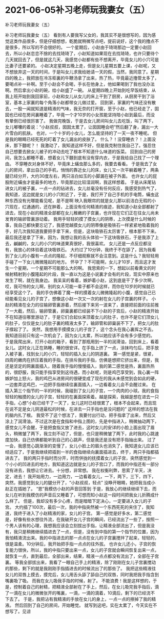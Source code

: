 # 2021-06-05补习老师玩我妻女（五）



补习老师玩我妻女（五）



补习老师玩我妻女（五） 看到有人要我写父女的，我其实不是很想写的，因为感觉这类作品很多，但是仔细想想，乾脆就稍微写点吧，提前说好，这个我的撸点不是很多，所以写的不会很好的。
一个星期后，小赵由于琦琦那边一定要小赵回去，所以小赵恋恋不捨的去找琦琦了，小赵知道如果现在去找琦琦，也许只要待个几天就回去了，但是就这几天，我感觉小赵都有些不想离开，毕竟女儿的小穴可是比妻子还要紧的。 小赵决定星期五晚上走，但是女儿星期五要上课，小赵呢，又不想放弃这一天的时间，于是叫女儿求我给她请一天的假，当然，我同意了。星期四的晚上，我把放在冷冻柜裏的牛鞭汤拿了出来，热了热，毕竟最近撸管太多了，要喝点补一补啊。至于小赵会不会喝，手长在他身上，他如果喝到了我也没办法啊。然后拿出小赵的碗，给小赵盛了一碗。 从星期四晚上开始到吃早饭结束，从我上班开始到我回家前，小赵和女儿从女儿的床上干到了厨房，从厨房干到了浴室，基本上家裏的每个角落小赵都带女儿做过爱。 回到家，家裏的气味还没有散去，一股一闻就知道是精液的气味，我无奈的打开窗，至于小赵，他已经走了，囡囡也已经在房间裏睡着了，毕竟一个才10岁的小女孩能坚持陪小赵到最后，而没有晕倒已经很厉害了。 我做完晚饭，于是去女儿房间叫女儿去吃饭，叫了两下，女儿嘟囔的着说：“小赵叔叔，囡囡太累了，让囡囡睡会吧”然后翻了身，漏出一大片雪白的肌肤。 也对，一个十岁的小女儿，怎么能坚持的了一天一夜不睡呢。 但是我的眼睛已经死死的盯着了女儿漏出的皮肤了。 什么？！没穿睡衣？！上面没床，那下麵呢？！ 我激动了，我知道这样不好，但是我克制住我自己了。强忍住自己想要去掀女儿被子的冲动去吃了根本不知道什么味道的饭菜。 回到自己的房间，我怎么都睡不着，想着女儿下麵到底有没有穿内衣，于是我给自己找了一个理由。 不穿睡衣对身体不好，毕竟床上蟎虫那么多的，我要去看看。 于是我去了女儿的房间，拿出自己的手机，悄悄的靠近女儿的床，女儿又一次平躺着睡了，两条腿已经分开，大约30度左右，两只洁白如玉的小脚漏在被子外面。 也许女儿的屁股附近蟎虫才是最多的地方，毕竟那边比较湿润啊，我这样想着。 于是从床尾钻进女儿的被子裏，一点一点的钻进去，女儿丝毫没有任何反应，我感受到热气了，我知道，这边就是女儿的小穴附近了，于是，我打开了自己手机的手电筒，蟎虫这种东西没有光哪能看见呢，是不是啊
映入我眼帘的就是女儿那以前洁白无瑕的小穴现在，红通通的，还在肿着，上面没有任何精液的痕迹，我知道小赵全部都射了进去，现在小赵的精液全部都在女儿稚嫩的子宫裏，也许现在它们正在往女儿尚未发育的输卵管裏游动着。 我用手轻轻的摸了摸女儿的阴蒂，上次摸是什么时候的事，我自己都快要忘记了，我感觉越摸女儿的阴蒂像是吸铁石一样紧紧地吸着我的手，好几次我知道我要把手拿下来，但是，这块吸铁石太厉害了，根本那不下来。 最后我还是拿了下来，因为，我想让我的舌头体验一下这块吸铁石，于是我添了上去，鹹鹹的，女儿的小穴的味道果真很好，我很喜欢。 女儿还是一点反应都没有，我放心的体验着这块吸铁石。 大约过了10分钟，我终于不在舔了，因为我看到了女儿的小腹有一点点的隆起，不仔细观察就不会注意到。这是什么？我轻轻用手碰了一下女儿微微隆起的地方。 怀孕了？不可能啊，女儿才10岁，而且这才发生一个星期，一个星期不可能那么大的啊。 我思索的一下，想起以前看黄文的时候射精射到小腹隆起的片段，我一直以为这是小说裏才会有的片段，现实中原来也发生了啊，就在我身边。 我呆呆的看着，嫉妒着小赵，这到底是干了多少次啊，哎，我可怜的女儿啊，别的女人可能一辈子都不会这样，而你在10岁的时候就已经享受这个了。 我的手仿佛着了魔一样的摸着女儿微微隆起的小腹，感觉自己已经能看见女儿的子宫了，想像这小赵一次又一次的射在女儿的子宫裏的样子。 小赵的精液在全力的往输卵管裏游着，然后接下来另一波来了，直接把前面的往前推了一大截，然后，输卵管裏，卵巢裏都已经装不下小赵的子宫后，小赵的精液开始不在知道往哪里游动了，于是它们合起伙来顶着女儿的肚子，也许不是它们顶女儿的肚子，仅仅是女儿的肚子裏的精液太多了，输卵管和卵巢装不下了，把女儿的肚子撑起了了。 突然，我想用手摸摸女儿的子宫了，这个念头在我心裏挥之不去。我知道目前只有这一次机会了，因为女儿太累，所以她应该不会有多少感觉的。 于是我爬出床，打开小赵的箱子，看到了那瓶用到一半的润滑油，回到床上，看着女儿。这时女儿正在熟睡，睡的很安详。在手指上挤了一点，涂抹均匀后，把手放入被子裏，找到女儿的小穴，轻轻的插入女儿的阴道裏。 第一感觉是紧，很紧，四周的嫩肉在挤压着我的手指，在排斥我的手指，仿佛是想把它挤出来，但是，我还是坚定的网裏面插入，随着我手指的慢慢插入，我的第二感觉是热，裏面热热的，很舒服，我只能手指享受到这待遇，而小赵呢，则是鸡巴享受到，我心裏一阵嫉妒加上怒火，我的鸡巴从进房间的很硬变成了现在的我从未感觉到会如此的硬，一边套弄这鸡巴，一边把手指继续往裏面插入，一边看着女儿会不会醒过来。 在插入第三个指节的一半的时候，我碰到了女儿的子宫，一个肉肉的小球。我的食指轻轻的触摸的女儿的子宫，轻轻的在裏面探索着。越是探索，我越是想在进去一只手指，心想“小赵已经干了一天了，女儿这时已经很累了，根本不会起来，而且现在说不定是女儿阴道最松的时候，在进去一只手指也是没问题的” 这样的想法在我的脑内扎了根。 我受不了这个想法了，我要付出行动，把手指拿了出来，然后又涂上了润滑油，不过这次是在食指和中指上图的，先是中指进入，稍微抽动两下，感觉女儿不会醒，于是把食指又放了进去，这时女儿的安详的小脸上面出现了眉头，稍微皱了两下，我立刻不动了，但是，也只是稍微皱了两下，此时我的心跳速度加快，自己仿佛都能听到自己的心跳声，但是我还是没有把手指抽出来。 过了一会，我感觉心跳渐渐的变慢了，女儿小脸上的眉头也消失了，我知道女儿应该已经适应了，于是我继续把插到一半的食指继续向裏面插进去，终于，两只手指都插进去了。 我的两只手指时而分开，时而併拢的抚摸着女儿的子宫，突然感觉到一个小小的凹进去的地方，我知道这边就是女儿的子宫口了，而我的中指还有一部分没有进去，我想让它进去。十分想，非常想。 我在权衡利弊，思索了半天，决定，进去！ 我开始用力，一边用力，一边看着女儿，一下，两下，三下，四下，突然，我感觉到女儿的腿分开了，“小赵叔叔，轻点” 没睁开眼睛，她把我当成小赵正在插她了。 “恩”我模仿小赵的声音回答到 于是，我放心的继续继续下去，而女儿在听到我模仿的声音后又睡着了，可想而知小赵这一段时间把我女儿折腾成什么样了。 但是，我却没有多少心疼，而是暗暗下定决心，一定要进入女儿的子宫。 大约插了100次，最后一次，我的中指突然被一个东西死死的夹住了，我知道，我终于进入了小赵精液的家，女儿的子宫。 第一感觉是好多水，第二感觉是，好像有些水想往外流，在我破开女儿子宫的瞬间，已经流出了一些了，按照一个男人该有的心理，我想我应该会立刻拔出手指，让精液全部流出了，但是我没有，我只是稍微继续插进去了一点，但是，没有到中指的第一个指节的位置，因为我怕精液流出来。我的中指进去的那一点点在女儿的子宫裏搅拌了起来，轻轻的，很是温柔。10分钟后，我开始把手指一点点的往外拔。 也许女儿还小，子宫的恢复能力很快，所以，我的中指只要出来一点，女儿的子宫就会瞬间恢复出来一点，就恢复一点，直到最后，全部出来，结果，精液一点点都没有流出了，全部在子宫裏。 等我全部拔出来，我看了一眼自己手上的精液，除了刚刚在女儿子宫裏搅动的那些，剩下的就是我刚刚手指插进去的时候流出了的那些了。 我把这些精液往女儿的双唇上摸去，摸完后，女儿用舌头舔了舔自己的双唇，同时我把我手指含到嘴裏吸了吸。 而我在女儿吸我手指的时候，射了。 不能浪费！我是这样想的，于是，控制着自己的射精，把精液全部射在了手上，然后，在女儿吸完我手指后，滴了一滴在女儿的微微张开的嘴裏，一滴，一滴的滴着，10滴后，剩下的已经流不下去了。 于是，我把沾有我精液的手放在女儿的身上，一点一点的擦掉了我的精液。 然后回到了自己的房间，开始睡觉。
就写到这吧，实在太累了，今天实在不想写了。见谅


